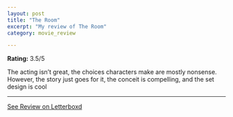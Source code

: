```yaml
---
layout: post
title: "The Room"
excerpt: "My review of The Room"
category: movie_review

---
```


**Rating:** 3.5/5

The acting isn’t great, the choices characters make are mostly nonsense. However, the story just goes for it, the conceit is compelling, and the set design is cool

<hr>

[See Review on Letterboxd](https://boxd.it/1lh305)
